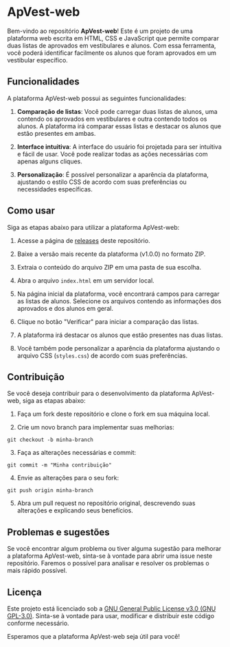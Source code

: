 # ApVest-web

Bem-vindo ao repositório **ApVest-web**! Este é um projeto de uma plataforma web escrita em HTML, CSS e JavaScript que permite comparar duas listas de aprovados em vestibulares e alunos. Com essa ferramenta, você poderá identificar facilmente os alunos que foram aprovados em um vestibular específico.

## Funcionalidades

A plataforma ApVest-web possui as seguintes funcionalidades:

1. **Comparação de listas**: Você pode carregar duas listas de alunos, uma contendo os aprovados em vestibulares e outra contendo todos os alunos. A plataforma irá comparar essas listas e destacar os alunos que estão presentes em ambas.

2. **Interface intuitiva**: A interface do usuário foi projetada para ser intuitiva e fácil de usar. Você pode realizar todas as ações necessárias com apenas alguns cliques.

3. **Personalização**: É possível personalizar a aparência da plataforma, ajustando o estilo CSS de acordo com suas preferências ou necessidades específicas.
## Como usar

Siga as etapas abaixo para utilizar a plataforma ApVest-web:

1. Acesse a página de [releases](https://github.com/pedrogiroldo/ApVest-web/releases) deste repositório.

2. Baixe a versão mais recente da plataforma (v1.0.0) no formato ZIP.

3. Extraia o conteúdo do arquivo ZIP em uma pasta de sua escolha.

4. Abra o arquivo `index.html` em um servidor local.

5. Na página inicial da plataforma, você encontrará campos para carregar as listas de alunos. Selecione os arquivos contendo as informações dos aprovados e dos alunos em geral.

6. Clique no botão "Verificar" para iniciar a comparação das listas.

7. A plataforma irá destacar os alunos que estão presentes nas duas listas.

8. Você também pode personalizar a aparência da plataforma ajustando o arquivo CSS (`styles.css`) de acordo com suas preferências.


## Contribuição

Se você deseja contribuir para o desenvolvimento da plataforma ApVest-web, siga as etapas abaixo:

1. Faça um fork deste repositório e clone o fork em sua máquina local.

2. Crie um novo branch para implementar suas melhorias:

```
git checkout -b minha-branch
```

3. Faça as alterações necessárias e commit:

```
git commit -m "Minha contribuição"
```

4. Envie as alterações para o seu fork:

```
git push origin minha-branch
```

5. Abra um pull request no repositório original, descrevendo suas alterações e explicando seus benefícios.

## Problemas e sugestões

Se você encontrar algum problema ou tiver alguma sugestão para melhorar a plataforma ApVest-web, sinta-se à vontade para abrir uma issue neste repositório. Faremos o possível para analisar e resolver os problemas o mais rápido possível.

## Licença

Este projeto está licenciado sob a [GNU General Public License v3.0 (GNU GPL-3.0)](LICENSE). Sinta-se à vontade para usar, modificar e distribuir este código conforme necessário.

Esperamos que a plataforma ApVest-web seja útil para você!
